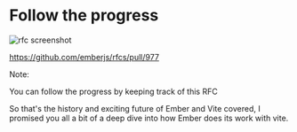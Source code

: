 # Follow the progress


![rfc screenshot](/rfc-screenshot.png) <!-- .element style="height: 400px;" -->


https://github.com/emberjs/rfcs/pull/977

Note:

You can follow the progress by keeping track of this RFC 

So that's the history and exciting future of Ember and Vite covered, I promised you all a bit of a deep dive into how Ember does its work with vite. 